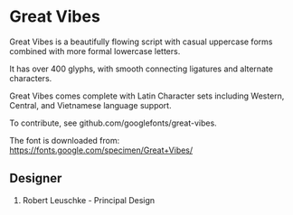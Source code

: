 # Great Vibes
Great Vibes is a beautifully flowing script with casual uppercase forms combined
with more formal lowercase letters.

It has over 400 glyphs, with smooth connecting ligatures and alternate
characters.

Great Vibes comes complete with Latin Character sets including Western, Central,
and Vietnamese language support.

To contribute, see github.com/googlefonts/great-vibes.


The font is downloaded from:
https://fonts.google.com/specimen/Great+Vibes/




## Designer
1. Robert Leuschke - Principal Design
